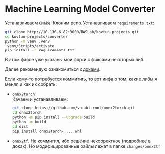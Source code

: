 # Machine Learning Model Converter
Устанавливаем [`CMake`](https://cmake.org/download/). Клоним репо. Устанавливаем `requirements.txt`:
```sh
git clone http://10.130.6.82:3000/MASLab/kovtun-projects.git
cd kovtun-projects/converter
python -m venv .venv
.venv/Scripts/activate
pip install -r requirements.txt
```
В этом файле уже указаны мои форки с фиксами некоторых либ. 

Далее рекомендую ознакомиться с [доками](docs/notes.md).

Если кому-то потребуется коммитить, то вот инфа о том, какие либы я менял и как их собрать:

- [`onnx2torch`](https://github.com/vasabi-root/onnx2torch/commit/a3362df4f11c1d0c8236387d7d3f89a7e250b595)  
  Качаем и устанавливаем:
  ```sh
  git clone https://github.com/vasabi-root/onnx2torch.git
  cd onnx2torch
  python -m pip install --upgrade build
  python -m build
  cd dist
  pip install onnx2torch-.....whl
  ```
- `onnx2tf`. Не коммитил, ибо решение некорректное (подробнее в доках). Но модифицированные файлы лежат в папке `changes/onnx2tf`